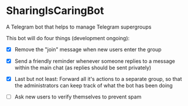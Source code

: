 # SharingIsCaringBot
A Telegram bot that helps to manage Telegram supergroups


This bot will do four things (development ongoing):

- [x] Remove the "join" message when new users enter the group
- [x] Send a friendly reminder whenever someone replies to a message within the main chat (as replies should be sent privately)
- [x] Last but not least: Forward all it's actions to a separate group, so that the administrators can keep track of what the bot has been doing
- [ ] Ask new users to verify themselves to prevent spam


